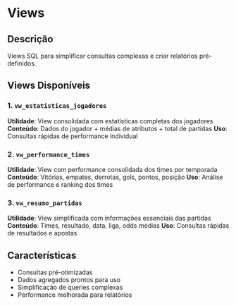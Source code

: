 # Views

## Descrição
Views SQL para simplificar consultas complexas e criar relatórios pré-definidos.

## Views Disponíveis

### 1. `vw_estatisticas_jogadores`
**Utilidade**: View consolidada com estatísticas completas dos jogadores
**Conteúdo**: Dados do jogador + médias de atributos + total de partidas
**Uso**: Consultas rápidas de performance individual

### 2. `vw_performance_times`
**Utilidade**: View com performance consolidada dos times por temporada
**Conteúdo**: Vitórias, empates, derrotas, gols, pontos, posição
**Uso**: Análise de performance e ranking dos times

### 3. `vw_resumo_partidas`
**Utilidade**: View simplificada com informações essenciais das partidas
**Conteúdo**: Times, resultado, data, liga, odds médias
**Uso**: Consultas rápidas de resultados e apostas

## Características
- Consultas pré-otimizadas
- Dados agregados prontos para uso
- Simplificação de queries complexas
- Performance melhorada para relatórios 